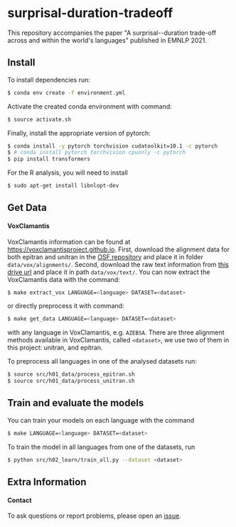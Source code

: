# surprisal-duration-tradeoff
This repository accompanies the paper "A surprisal--duration trade-off across and within the world's languages" published in EMNLP 2021.

## Install

To install dependencies run:
```bash
$ conda env create -f environment.yml
```

Activate the created conda environment with command:
```bash
$ source activate.sh
```

Finally, install the appropriate version of pytorch:
```bash
$ conda install -y pytorch torchvision cudatoolkit=10.1 -c pytorch
$ # conda install pytorch torchvision cpuonly -c pytorch
$ pip install transformers
```

For the R analysis, you will need to install
```bash
$ sudo apt-get install libnlopt-dev
```

## Get Data

#### VoxClamantis

VoxClamantis information can be found at https://voxclamantisproject.github.io. First, download the alignment data for both epitran and unitran in the [OSF repository](https://osf.io/ap4hn/?view_only=ff23dd6bf3324b11b834ea4bd8d7e6c9) and place it in folder `data/vox/alignments/`. Second, download the raw text information from [this drive url](https://drive.google.com/file/d/1hi2ky1c673k7iQLKnwF6Queu5r_YcQSG/view?usp=sharing) and place it in path `data/vox/text/`.
You can now extract the VoxClamantis data with the command:
```bash
$ make extract_vox LANGUAGE=<language> DATASET=<dataset>
```
or directly preprocess it with command:
```bash
$ make get_data LANGUAGE=<language> DATASET=<dataset>
```
with any language in VoxClamantis, e.g. `AZEBSA`.
There are three alignment methods available in VoxClamantis, called `<dataset>`, we use two of them in this project: unitran, and epitran.

To preprocess all languages in one of the analysed datasets run:
```bash
$ source src/h01_data/process_epitran.sh
$ source src/h01_data/process_unitran.sh
```


## Train and evaluate the models

You can train your models on each language with the command
```bash
$ make LANGUAGE=<language> DATASET=<dataset>
```
To train the model in all languages from one of the datasets, run
```bash
$ python src/h02_learn/train_all.py --dataset <dataset>
```




## Extra Information

#### Contact

To ask questions or report problems, please open an [issue](https://github.com/rycolab/surprisal-duration-tradeoff/issues).
